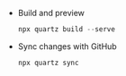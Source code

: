 - Build and preview
	```js
	npx quartz build --serve
	```
- Sync changes with GitHub
	```js
	npx quartz sync
	```